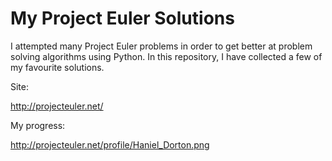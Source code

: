 My Project Euler Solutions
=============================

I attempted many Project Euler problems in order to get better at problem solving algorithms using Python. In this repository,
I have collected a few of my favourite solutions.

Site:

http://projecteuler.net/

My progress:

http://projecteuler.net/profile/Haniel_Dorton.png